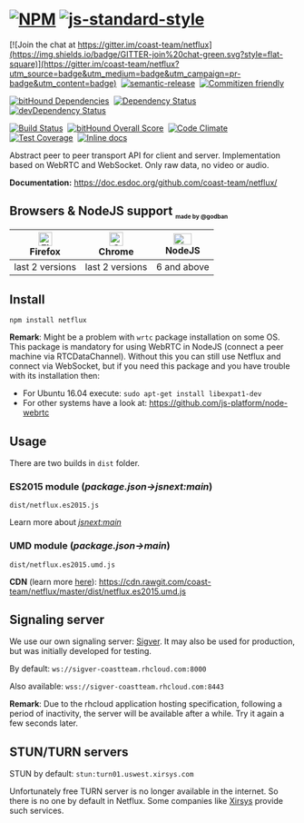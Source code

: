 # [![NPM](https://nodei.co/npm/netflux.png)](https://nodei.co/npm/netflux/) [![js-standard-style](https://cdn.rawgit.com/feross/standard/master/badge.svg)](https://github.com/feross/standard)
[![Join the chat at https://gitter.im/coast-team/netflux](https://img.shields.io/badge/GITTER-join%20chat-green.svg?style=flat-square)](https://gitter.im/coast-team/netflux?utm_source=badge&utm_medium=badge&utm_campaign=pr-badge&utm_content=badge)&nbsp;
[![semantic-release](https://img.shields.io/badge/%20%20%F0%9F%93%A6%F0%9F%9A%80-semantic--release-e10079.svg?style=flat-square)](https://github.com/semantic-release/semantic-release)&nbsp;
[![Commitizen friendly](https://img.shields.io/badge/commitizen-friendly-brightgreen.svg?style=flat-square)](http://commitizen.github.io/cz-cli/)&nbsp;

[![bitHound Dependencies](https://www.bithound.io/github/coast-team/netflux/badges/dependencies.svg)](https://www.bithound.io/github/coast-team/netflux/master/dependencies/npm)&nbsp;
[![Dependency Status](https://david-dm.org/coast-team/netflux.svg?style=flat-square)](https://david-dm.org/coast-team/netflux)&nbsp;
[![devDependency Status](https://david-dm.org/coast-team/netflux/dev-status.svg?style=flat-square)](https://david-dm.org/coast-team/netflux?type=dev)&nbsp;

[![Build Status](https://travis-ci.org/coast-team/netflux.svg?branch=master)](https://travis-ci.org/coast-team/netflux)&nbsp;
[![bitHound Overall Score](https://www.bithound.io/github/coast-team/netflux/badges/score.svg)](https://www.bithound.io/github/coast-team/netflux)&nbsp;
[![Code Climate](https://codeclimate.com/github/coast-team/netflux/badges/gpa.svg)](https://codeclimate.com/github/coast-team/netflux)&nbsp;
[![Test Coverage](https://codeclimate.com/github/coast-team/netflux/badges/coverage.svg)](https://codeclimate.com/github/coast-team/netflux/coverage)&nbsp;
[![Inline docs](http://inch-ci.org/github/coast-team/netflux.svg?branch=master&style=flat-square)](http://inch-ci.org/github/coast-team/netflux)

Abstract peer to peer transport API for client and server. Implementation based on WebRTC and WebSocket. Only raw data, no video or audio.

**Documentation:** https://doc.esdoc.org/github.com/coast-team/netflux/

## Browsers & NodeJS support <sub><sup><sub><sub>made by @godban</sub></sub></sup></sub>

| [<img src="https://raw.githubusercontent.com/godban/browsers-support-badges/master/src/images/firefox.png" alt="Firefox" width="24px" height="24px" />](http://godban.github.io/browsers-support-badges/)</br>Firefox | [<img src="https://raw.githubusercontent.com/godban/browsers-support-badges/master/src/images/chrome.png" alt="Chrome" width="24px" height="24px" />](http://godban.github.io/browsers-support-badges/)</br>Chrome | [<img src="https://upload.wikimedia.org/wikipedia/commons/thumb/d/d9/Node.js_logo.svg/32px-Node.js_logo.svg.png" alt="NodeJS" width="32px" height="20px" />](http://godban.github.io/browsers-support-badges/)</br>NodeJS |
| --------- | --------- | --------- |
| last 2 versions| last 2 versions| 6 and above

## Install
```shell
npm install netflux
```

**Remark**: Might be a problem with `wrtc` package installation on some OS. This package is mandatory for using WebRTC in NodeJS (connect a peer machine via RTCDataChannel). Without this you can still use Netflux and connect via WebSocket, but if you need this package and you have trouble with its installation then:
- For Ubuntu 16.04 execute: `sudo apt-get install libexpat1-dev`
- For other systems have a look at: https://github.com/js-platform/node-webrtc

## Usage
There are two builds in `dist` folder.

### ES2015 module (*package.json->jsnext:main*)
```shell
dist/netflux.es2015.js
```
Learn more about [*jsnext:main*](https://github.com/rollup/rollup/wiki/jsnext:main)

### UMD module (*package.json->main*)
```shell
dist/netflux.es2015.umd.js
```
 **CDN** (learn more [here](https://rawgit.com)): https://cdn.rawgit.com/coast-team/netflux/master/dist/netflux.es2015.umd.js



## Signaling server
We use our own signaling server: [Sigver](https://github.com/coast-team/sigver). It may also be used for production, but was initially developed for testing.

By default: `ws://sigver-coastteam.rhcloud.com:8000`

Also available: `wss://sigver-coastteam.rhcloud.com:8443`

**Remark**: Due to the rhcloud application hosting specification, following a period of inactivity, the server will be available after a while. Try it again a few seconds later.

## STUN/TURN servers
STUN by default: `stun:turn01.uswest.xirsys.com`

Unfortunately free TURN server is no longer available in the internet. So there is no one by default in Netflux. Some companies like [Xirsys](http://xirsys.com) provide such services.
